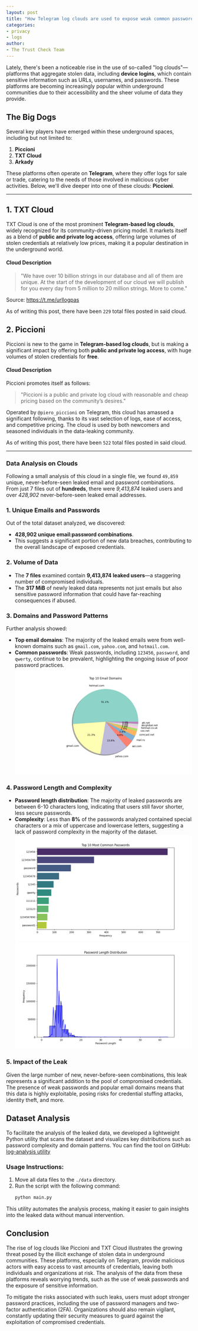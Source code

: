 ```yaml
---
layout: post
title: "How Telegram log clouds are used to expose weak common passwords"
categories: 
- privacy
- logs
author:
- The Trust Check Team
---
```


Lately, there's been a noticeable rise in the use of so-called "log clouds"—platforms that aggregate stolen data, including **device logins**, which contain sensitive information such as URLs, usernames, and passwords. These platforms are becoming increasingly popular within underground communities due to their accessibility and the sheer volume of data they provide.

## The Big Dogs

Several key players have emerged within these underground spaces, including but not limited to:

1. **Piccioni**
2. **TXT Cloud**
3. **Arkady**

These platforms often operate on **Telegram**, where they offer logs for sale or trade, catering to the needs of those involved in malicious cyber activities. Below, we'll dive deeper into one of these clouds: **Piccioni**.

---

## **1. TXT Cloud**

TXT Cloud is one of the most prominent **Telegram-based log clouds**, widely recognized for its community-driven pricing model. It markets itself as a blend of **public and private log access**, offering large volumes of stolen credentials at relatively low prices, making it a popular destination in the underground world.

#### **Cloud Description**
> "We have over 10 billion strings in our database and all of them are unique. At the start of the development of our cloud we will publish for you every day from 5 million to 20 million strings. More to come."

Source: https://t.me/urllogpas

As of writing this post, there have been `229` total files posted in said cloud.

## **2. Piccioni**

Piccioni is new to the game in **Telegram-based log clouds**, but is making a significant impact by offering both **public and private log access**, with huge volumes of stolen credentials for **free**.

#### **Cloud Description**
Piccioni promotes itself as follows:
> "Piccioni is a public and private log cloud with reasonable and cheap pricing based on the community’s desires."

Operated by `@piero_piccioni` on Telegram, this cloud has amassed a significant following, thanks to its vast selection of logs, ease of access, and competitive pricing. The cloud is used by both newcomers and seasoned individuals in the data-leaking community.

As of writing this post, there have been `522` total files posted in said cloud.

---

### Data Analysis on Clouds

Following a small analysis of this cloud in a single file, we found `49,859` unique, never-before-seen leaked email and password combinations.  
From just 7 files out of **hundreds**, there were *9,413,874* leaked users and over *428,902* never-before-seen leaked email addresses.

### 1. Unique Emails and Passwords
Out of the total dataset analyzed, we discovered:
- **428,902 unique email:password combinations**.
- This suggests a significant portion of new data breaches, contributing to the overall landscape of exposed credentials.

### 2. Volume of Data
- The **7 files** examined contain **9,413,874 leaked users**—a staggering number of compromised individuals.
- The **317 MiB** of newly leaked data represents not just emails but also sensitive password information that could have far-reaching consequences if abused.
  
### 3. Domains and Password Patterns
Further analysis showed:
- **Top email domains**: The majority of the leaked emails were from well-known domains such as `gmail.com`, `yahoo.com`, and `hotmail.com`.
- **Common passwords**: Weak passwords, including `123456`, `password`, and `qwerty`, continue to be prevalent, highlighting the ongoing issue of poor password practices.
![Figure2](/assets/images/password_graphs/Figure_2.png)

### 4. Password Length and Complexity
- **Password length distribution**: The majority of leaked passwords are between 6-10 characters long, indicating that users still favor shorter, less secure passwords.
- **Complexity**: Less than **8%** of the passwords analyzed contained special characters or a mix of uppercase and lowercase letters, suggesting a lack of password complexity in the majority of the dataset.
![Figure1](/assets/images/password_graphs/Figure_1.png)
![Figure3](/assets/images/password_graphs/Figure_3.png)

### 5. Impact of the Leak
Given the large number of new, never-before-seen combinations, this leak represents a significant addition to the pool of compromised credentials.  
The presence of weak passwords and popular email domains means that this data is highly exploitable, posing risks for credential stuffing attacks, identity theft, and more.

## Dataset Analysis
To facilitate the analysis of the leaked data, we developed a lightweight Python utility that scans the dataset and visualizes key distributions such as password complexity and domain patterns. You can find the tool on GitHub:  
[log-analysis utility](https://github.com/JStuborn/log-analysis/tree/main)

### Usage Instructions:
1. Move all data files to the `./data` directory.
2. Run the script with the following command:
   ```bash
   python main.py
    ```
This utility automates the analysis process, making it easier to gain insights into the leaked data without manual intervention.

## Conclusion

The rise of log clouds like Piccioni and TXT Cloud illustrates the growing threat posed by the illicit exchange of stolen data in underground communities. These platforms, especially on Telegram, provide malicious actors with easy access to vast amounts of credentials, leaving both individuals and organizations at risk. The analysis of the data from these platforms reveals worrying trends, such as the use of weak passwords and the exposure of sensitive information.

To mitigate the risks associated with such leaks, users must adopt stronger password practices, including the use of password managers and two-factor authentication (2FA). Organizations should also remain vigilant, constantly updating their security measures to guard against the exploitation of compromised credentials.
